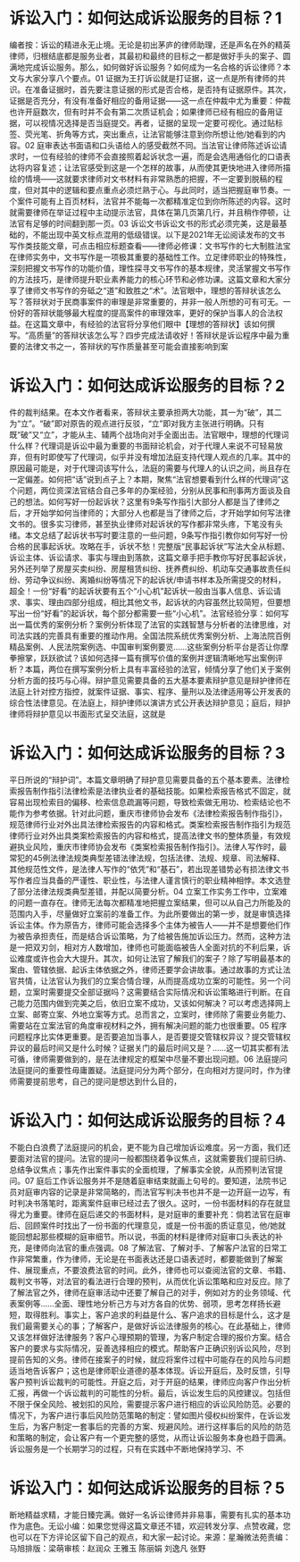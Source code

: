 # 诉讼入门：如何达成诉讼服务的目标？1

编者按：诉讼的精进永无止境。无论是初出茅庐的律师助理，还是声名在外的精英律师，归根结底都是服务业者，其最初和最终的目标之一都是做好手头的案子、圆满地完成诉讼服务。那么，如何做好诉讼服务？如何成为一名合格的诉讼律师？本文与大家分享八个要点。01 证据为王打诉讼就是打证据，这一点是所有律师的共识。在准备证据时，首先要注意证据的形式是否合格，是否持有证据原件。其次，证据是否充分，有没有准备好相应的备用证据——这一点在仲裁中尤为重要：仲裁也许开庭数次，但有时并不会有第二次质证机会；如果律师已经有相应的备用证据，可以视情况选择是否当庭提交。再者，证据的呈现一定要可视化。通过贴标签、荧光笔、折角等方式，突出重点，让法官能够注意到你所想让他/她看到的内容。02 庭审表达书面语和口头语给人的感受截然不同。当法官让律师陈述诉讼请求时，一位有经验的律师不会直接照着起诉状念一遍，而是会选用通俗化的口语表达将内容复述；让法官感受到这是一个怎样的故事，从而使其更快地进入律师所描绘的情境——这就要求律师对文书材料有非常熟悉的把握，不一定要到脱稿的程度，但对其中的逻辑和要点重点必须烂熟于心。与此同时，适当把握庭审节奏。一个案件可能有上百页材料，法官并不能每一次都精准定位到你所陈述的内容。这时就需要律师在举证过程中主动提示法官，具体在第几页第几行，并且稍作停顿，让法官有足够的时间翻到那一页。03 诉讼文书诉讼文书的形式必须完美，这是最基础的，不能出现中英文标点混用的低级错误。以下是2021年无讼阅读发布的文书写作类技能文章，可点击相应标题查看——律师必修课：文书写作的七大制胜法宝在律师实务中，文书写作是一项极其重要的基础性工作。立足律师职业的特殊性，深刻把握文书写作的功能价值，理性探寻文书写作的基本规律，灵活掌握文书写作的方法技巧，是律师提升职业素养能力的核心环节和必修功课。这篇文章和大家分享了律师文书写作的夯砥之“道”和致胜之“术”。法官眼中，理想的答辩状该怎么写？答辩状对于民商事案件的审理是非常重要的，并非一般人所想的可有可无。一份好的答辩状能够最大程度的提高案件的审理效率，更好的保护当事人的合法权益。在这篇文章中，有经验的法官将分享他们眼中【理想的答辩状】该如何撰写。“高质量”的答辩状该怎么写？四步完成法请收好！答辩状是诉讼程序中最为重要的法律文书之一，答辩状的写作质量甚至可能会直接影响到案

# 诉讼入门：如何达成诉讼服务的目标？2

件的裁判结果。在本文作者看来，答辩状主要承担两大功能，其一为“破”，其二为“立”。“破”即对原告的观点进行反驳，“立”即对我方主张进行明确。只有既“破”又“立”，才能从主、辅两个战场向对手全面出击。法官眼中，理想的代理词什么样？代理词是诉讼中最为重要的书面辩论机会，对于代理人来说不可轻易放弃，但有时即使写了代理词，似乎并没有增加法庭支持代理人观点的几率。其中的原因最可能是，对于代理词该写什么，法庭的需要与代理人的认识之间，尚且存在一定偏差。如何把“话”说到点子上？本期，聚焦“法官想要看到什么样的代理词”这个问题，两位资深法官结合自己多年的办案经验，分别从民事和刑事两方面谈及自己的想法。如何写好一份起诉状？这里有9条写作指引大部分人都是当了律师之后，才开始学如何当律师的；大部分人也都是当了律师之后，才开始学如何写法律文书的。很多实习律师，甚至执业律师对起诉状的写作都非常头疼，下笔没有头绪。本文总结了起诉状书写时要注意的一些问题，9条写作指引教你如何写好一份合格的民事起诉状。攻略在手，诉状不愁！完整版“民事起诉状”写法大全从标题、诉讼主体、诉讼请求、事实与理由到落款，这篇文章手把手教你写好民事起诉状，另外还列举了房屋买卖纠纷、房屋租赁纠纷、抚养费纠纷、机动车交通事故责任纠纷、劳动争议纠纷、离婚纠纷等情况下的起诉状/申请书样本及所需提交的材料，超全！一份“好看”的起诉状要有五个“小心机”起诉状一般由当事人信息、诉讼请求、事实、理由四部分组成，相比其他文书，起诉状的内容虽然比较简短，但要想写出一份“好看”的起诉状，每个部分都需要一些“小心机”。法官经验分享：如何写出一篇优秀的案例分析？案例分析体现了法官的实践智慧与分析者的法律思维，对司法实践的完善具有重要的推动作用。全国法院系统优秀案例分析、上海法院百例精品案例、人民法院案例选、中国审判案例要览......这些案例分析平台是否让你摩拳擦掌，跃跃欲试？该如何选择一篇有撰写价值的案例并逻辑清晰地写出案例评析？本篇，两位在撰写案例分析上具有丰富经验的法官，倾情分享了他们关于案例分析方面的技巧与心得。辩护意见需要具备的五大基本要素辩护意见是辩护律师在法庭上针对控方指控，就案件证据、事实、程序、量刑以及法律适用等公开发表的综合性法律意见。在法庭上，辩护律师以演讲方式公开表达辩护意见；庭后，辩护律师将辩护意见以书面形式呈交法庭，这就是

# 诉讼入门：如何达成诉讼服务的目标？3

平日所说的“辩护词”。本篇文章明确了辩护意见需要具备的五个基本要素。法律检索报告制作指引法律检索是法律执业者的基础技能。如果检索报告格式不固定，就容易出现检索目的偏移、检索信息疏漏等问题，导致检索做无用功、检索结论也不能作为参考依据。针对此问题，重庆市律师协会发布《法律检索报告制作指引》，规范律师行业对外出具法律检索报告的内容和格式。类案检索报告制作指引为规范律师行业对外出具类案检索报告的内容和格式，提高法律文书的整体质量，有效规避执业风险，重庆市律师协会发布《类案检索报告制作指引》。法律人写作时，最常犯的45例法律法规类典型差错法律法规，包括法律、法规、规章、司法解释、其他规范性文件，是法律人写作的“依凭”和“基石”，若出现差错势必有损法律文书写作者应当具备的严谨性、职业性，与法律人谨言慎行的职业精神相悖。本文选登了部分法律法规类典型差错，并配以简要分析。04 立案工作实务工作中，立案难的问题一直存在。律师无法每次都精准地把握立案结果，但可以从自己力所能及的范围内入手，尽量做好立案前的准备工作。为此所要做出的第一步，就是审慎选择诉讼主体。作为原告方，律师可能会选择多个主体为被告人——并不是想要他们作为被告承担责任，而是结合诉讼策略，为了给被告施加诉讼压力。然而，这种方法是一把双刃剑，相对方人数增加，律师也可能面临被告人全面对抗的不利后果，诉讼难度或许也会大大提升。其次，如何让法官了解我们的案子？除了写明最基本的案由、管辖依据、起诉主体依据之外，律师还要学会讲故事。通过故事的方式让法官共情，让法官认为我们的立案合情合理，从而提高成功立案的可能性。另一个问题，立案时需要提交全部证据吗？这需要结合实际情况和诉讼策略进行判断。在自己能力范围内做到完美之后，依旧立案不成功，又该如何解决？可以考虑选择网上立案、邮寄立案、外地立案等方式。总而言之，立案时，律师除了需要业务能力、需要站在立案法官的角度审视材料之外，拥有解决问题的能力也很重要。05 程序问题程序比实体更重要。是否要追加当事人，是否要提交管辖权异议？提交管辖权异议的最后时间又是什么时候？证据关门的最后时间又是？……这一切其实都有法可循，律师需要做到的，是在法律规定的框架中尽量不要出现问题。06 法庭提问法庭提问的重要性毋庸置疑。法庭提问分为两个部分，在向相对方提问时，作为律师需要提前思考，自己的提问是想达到什么目的，

# 诉讼入门：如何达成诉讼服务的目标？4

不能白白浪费了法庭提问的机会，更不能为自己增加诉讼难度。另一方面，我们还要面对法官的提问。法官的提问一般都围绕着争议焦点，这就需要我们提前归纳、总结争议焦点；事先作出案件事实的全面梳理，了解事实全貌，从而预判法官提问。07 庭后工作诉讼服务并不是随着庭审结束就画上句号的。要知道，法院书记员对庭审内容的记录是非常简略的，而法官写判决书也并不是一边开庭一边写，有时判决书落笔时，距离案件庭审已经过去了很久。这时，一份书面材料的存在就显得尤为重要。律师在庭后递交的书面材料，是对庭审的重要补充：倘若法官在庭审后、回顾案件时找出了一份书面的代理意见，或是一份书面的质证意见，他/她就能回想起那些模糊的庭审细节。所以说，书面的材料是律师对庭审口头表达的补充，是律师向法官的重点强调。08 了解法官、了解对手、了解客户法官的日常工作非常繁重，作为律师，无论是在书面表达还是口语表述时，都要能做到了解案件、展现重点，不要浪费法官的时间。此外，律师也可以查阅法官的文章、书籍、裁判文书等，对法官的看法进行合理的预判，从而优化诉讼策略和应对反应。除了了解法官之外，律师在庭审活动中还要了解自己的对手，例如对方的业务领域、代表案例等……全面、理性地分析己方与对方各自的优势、弱项，思考怎样扬长避短，取得胜利。事实上，客户追求的利益是什么、客户追求的目标是什么，这才是我们最需要关心的事；了解客户，是做好诉讼法律服务的核心。在此基础上，律师又该怎样做好法律服务？客户心理预期的管理，为客户制定合理的报价方案。结合客户的要求与实际情况，妥善选择相应的模式。帮助客户正确识别诉讼风险，尽到提前告知的义务。律师在接案子的时候，就应将案件过程中可能存在的风险与问题适当地告诉客户；这也是律师职业道德的基本体现。诉讼开庭后，及时反馈，引导客户预判诉讼裁判的可能性。开庭之后，对于开庭的结果，律师应向客户作出分析汇报，再做一个诉讼裁判的可能性的分析。最后，诉讼发生后的风控建议。包括但不限于保全风险、被划扣的风险，需要提示客户进行相应的诉讼风险防范。必要的情况下，为客户进行事后风险防范策略的制定：譬如图片侵权纠纷案件，在诉讼发生后，为客户制定一套事后的完善的方案、规避风险。进行这样事后的风险的防范和策略的制定，会让客户有一个更完整的感觉，从而让诉讼服务本身也趋于圆满。诉讼服务是一个长期学习的过程，只有在实践中不断地保持学习、不

# 诉讼入门：如何达成诉讼服务的目标？5

断地精益求精，才能日臻完满。做好一名诉讼律师并非易事，需要有扎实的基本功作为底色。无讼小编：如果您觉得这篇文章还不错，欢迎转发分享、点赞收藏，您也可以在下方评论区留下自己的观点，和大家一起讨论。来源：星瀚微法苑责编：马旭排版：梁萌审核：赵润众 王雅玉 陈丽娟 刘逸凡 张野

